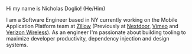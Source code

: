 Hi my name is Nicholas Doglio! (He/Him)

I am a Software Engineer based in NY currently working on the Mobile Application Platform team
at [Zillow](https://www.zillow.com/) (Previously at [Nextdoor](https://nextdoor.com/), [Vimeo](https://vimeo.com/)
and [Verizon Wireless](https://www.verizon.com/)). As an engineer I'm passionate about building tooling to maximize
developer productivity, dependency injection and design systems.
